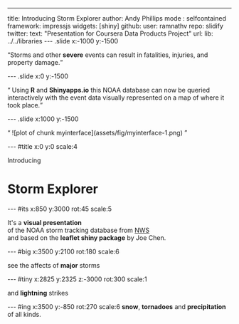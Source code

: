---
title: Introducing Storm Explorer
author: Andy Phillips
mode  : selfcontained
framework: impressjs
widgets: [shiny]
github:
  user: ramnathv
  repo: slidify
twitter:
  text: "Presentation for Coursera Data Products Project"
url:
  lib: ../../libraries
--- .slide x:-1000 y:-1500

<q>Storms and other **severe** events can result in fatalities, injuries, and property damage.</q>

--- .slide x:0 y:-1500

<q> Using **R** and **Shinyapps.io** this NOAA database can now be queried interactively with the event data visually represented on a map of where it took place.</q>

--- .slide x:1000 y:-1500

<q>
![plot of chunk myinterface](assets/fig/myinterface-1.png) 
</q>



--- #title x:0 y:0 scale:4

<span class="try">Introducing</span>
# Storm Explorer
<span class="footnote"></span>

--- #its x:850 y:3000 rot:45 scale:5

 It's a **visual presentation** <br/>
of the NOAA storm tracking database from [NWS](http://www.weather.gov/) <br/>
and based on the **leaflet shiny package** by Joe Chen.

--- #big x:3500 y:2100 rot:180 scale:6

see the affects of <b>major</b> <span class="thoughts">storms</span>

--- #tiny x:2825 y:2325 z:-3000 rot:300 scale:1

and **lightning** strikes

--- #ing x:3500 y:-850 rot:270 scale:6
 <b class="positioning">snow</b>, <b class="rotating">tornadoes</b> and <b class="scaling">precipitation</b> of all kinds.




  
